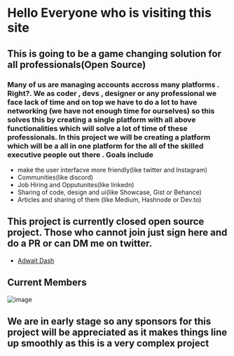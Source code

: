 # Hello Everyone who is visiting this site
## This is going to be a game changing solution  for all professionals(Open Source)
### Many of us  are managing accounts accross many platforms . Right?. We as coder , devs , designer or any professional we face lack of time and on top we have to do a lot to have networking (we have not enough time for ourselves) so this solves this by creating a single platform with all above functionalities which will solve a lot of time of these professionals. In this project we will be creating a platform which will be a all in one platform for the all of the skilled executive people out there . Goals include
* make the user interfacve more friendly(like twitter and Instagram)
* Communities(like discord)
* Job Hiring and Opputunites(like linkedn)
* Sharing of code, design and ui(like Showcase, Gist or Behance)
* Articles and sharing of them (like Medium, Hashnode or Dev.to)


## This project is currently closed open source project. Those who cannot join just sign here and do a PR or can DM me on twitter.
* [Adwait Dash](https://twitter.com/epicadidash)
## Current Members
![image](https://user-images.githubusercontent.com/83776308/189698212-04189a51-a970-4cfe-a3cb-95e9d65005f5.png)


## We are in early stage so any sponsors for this project will be appreciated as it makes things line up smoothly as this is a very complex project 

